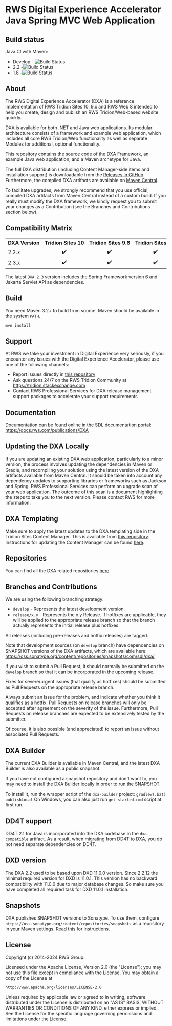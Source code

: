 RWS Digital Experience Accelerator Java Spring MVC Web Application
===
Build status
------------
Java CI with Maven:
- Develop - ![Build Status](https://github.com/sdl/dxa-web-application-java/workflows/Build/badge.svg)
- 2.2 -![Build Status](https://github.com/sdl/dxa-web-application-java/workflows/Build/badge.svg?branch=release%2F2.2) 
- 1.8 -![Build Status](https://github.com/sdl/dxa-web-application-java/workflows/Build/badge.svg?branch=release%2F1.8)

About
-----
The RWS Digital Experience Accelerator (DXA) is a reference implementation of RWS Tridion Sites 10, 9.x and RWS Web 8 intended to help you create, design and publish an RWS Tridion/Web-based website quickly.

DXA is available for both .NET and Java web applications. Its modular architecture consists of a framework and example web application, which includes all core RWS Tridion/Web functionality as well as separate Modules for additional, optional functionality.

This repository contains the source code of the DXA Framework, an example Java web application, and a Maven archetype for Java.

The full DXA distribution (including Content Manager-side items and installation support) is downloadable from the [Releases in GitHub](https://github.com/sdl/dxa-web-application-java/releases).
Furthermore, the compiled DXA artifacts are available on [Maven Central](http://search.maven.org/#search%7Cga%7C1%7Cdxa).

To facilitate upgrades, we strongly recommend that you use official, compiled DXA artifacts from Maven Central instead of a custom build.
If you really must modify the DXA framework, we kindly request you to submit your changes as a Contribution (see the Branches and Contributions section below).

Compatibility Matrix
--------------------
<table>
    <tr>
        <th nowrap="nowrap">DXA Version</th>
        <th nowrap="nowrap">Tridion Sites 10</th>
        <th nowrap="nowrap">Tridion Sites 9.6</th>
        <th nowrap="nowrap">Tridion Sites 9.5</th>
        <th nowrap="nowrap">Tridion Sites 9.1</th>
        <th nowrap="nowrap">JDK 1.8</th>
        <th nowrap="nowrap">JDK 11</th>
        <th nowrap="nowrap">JDK 17</th>
        <th nowrap="nowrap">Tomcat 9</th>
        <th nowrap="nowrap">Tomcat 10</th>
    </tr>
    <tr>
        <td nowrap="nowrap">2.2.x</td>
        <td nowrap="nowrap" align="center">✔️</td>
        <td nowrap="nowrap" align="center">✔️</td>
        <td nowrap="nowrap" align="center">✔️</td>
        <td nowrap="nowrap" align="center">✔️</td>
        <td nowrap="nowrap" align="center">✔️</td>
        <td nowrap="nowrap" align="center">✔️</td>
        <td nowrap="nowrap" align="center">❌</td>
        <td nowrap="nowrap" align="center">✔️</td>
        <td nowrap="nowrap" align="center">❌</td>
    </tr>
    <tr text-align="center">
        <td nowrap="nowrap">2.3.x</td>
        <td nowrap="nowrap" align="center">✔️</td>
        <td nowrap="nowrap" align="center">✔️</td>
        <td nowrap="nowrap" align="center">✔️</td>
        <td nowrap="nowrap" align="center">✔️</td>
        <td nowrap="nowrap" align="center">❌</td>
        <td nowrap="nowrap" align="center">❌</td>
        <td nowrap="nowrap" align="center">✔️</td>
        <td nowrap="nowrap" align="center">❌</td>
        <td nowrap="nowrap" align="center">✔️</td>
    </tr>
</table>

The latest `DXA 2.3` version includes the Spring Framework version 6 and Jakarta Servlet API as dependencies.

Build
-----
You need Maven 3.2+ to build from source. Maven should be available in the system `PATH`.

`mvn install`

Support
-------
At RWS we take your investment in Digital Experience very seriously, if you encounter any issues with the Digital Experience Accelerator, please use one of the following channels:

- Report issues directly in [this repository](https://github.com/sdl/dxa-web-application-java/issues)
- Ask questions 24/7 on the RWS Tridion Community at https://tridion.stackexchange.com
- Contact RWS Professional Services for DXA release management support packages to accelerate your support requirements


Documentation
-------------
Documentation can be found online in the SDL documentation portal: https://docs.rws.com/publications/DXA

Updating the DXA Locally
------------------------
If you are updating an existing DXA web application, particularly to a minor version, the process involves updating the dependencies in Maven or Gradle, and recompiling your solution using the latest version of the DXA artifacts available from Maven Central. It should be taken into account any dependency updates to supporting libraries or frameworks such as Jackson and Spring.
RWS Professional Services can perform an upgrade scan of your web application. The outcome of this scan is a document highlighting the steps to take you to the next version. Please contact RWS for more information.

DXA Templating
-------------
Make sure to apply the latest updates to the DXA templating side in the Tridion Sites Content Manager. This is available from [this repository](https://github.com/RWS/dxa-content-management).
Instructions for updating the Content Manager can be found [here](https://docs.rws.com/784837/466718/sdl-digital-experience-accelerator-2-2/upgrading-------------dxa-on-the-------------sdl-tridion-sites-content-manager).

Repositories
-------------
You can find all the DXA related repositories [here](https://github.com/rws/?q=dxa&type=source&language=)


Branches and Contributions
--------------------------
We are using the following branching strategy:

 - `develop` - Represents the latest development version.
 - `release/x.y` - Represents the x.y Release. If hotfixes are applicable, they will be applied to the appropriate release branch so that the branch actually represents the initial release plus hotfixes.

All releases (including pre-releases and hotfix releases) are tagged.

Note that development sources (on `develop` branch) have dependencies on SNAPSHOT versions of the DXA artifacts, which are available here: https://oss.sonatype.org/content/repositories/snapshots/com/sdl/dxa/

If you wish to submit a Pull Request, it should normally be submitted on the `develop` branch so that it can be incorporated in the upcoming release.

Fixes for severe/urgent issues (that qualify as hotfixes) should be submitted as Pull Requests on the appropriate release branch.

Always submit an Issue for the problem, and indicate whether you think it qualifies as a hotfix. Pull Requests on release branches will only be accepted after agreement on the severity of the issue.
Furthermore, Pull Requests on release branches are expected to be extensively tested by the submitter.

Of course, it is also possible (and appreciated) to report an issue without associated Pull Requests.


DXA Builder
-----------
The current DXA Builder is available in Maven Central, and the latest DXA Builder is also available as a public snapshot.

If you have not configured a snapshot repository and don't want to, you may need to install the DXA Builder locally in order to run the SNAPSHOT.

To install it, run the wrapper script of the `dxa-builder` project: `gradlew(.bat) publishLocal`
On Windows, you can also just run `get-started.cmd` script at first run.


DD4T support
------------
DD4T 2.1 for Java is incorporated into the DXA codebase in the `dxa-compatible` artifact. As a result, when migrating from DD4T to DXA, you do not need separate dependencies on DD4T.


DXD version
-----------
The DXA 2.2 used to be based upon DXD 11.0.0 version. Since 2.2.12 the minimal required version for DXD is 11.0.1.
This version has no backward compatibility with 11.0.0 due to major database changes. So make sure you have completed all required task for DXD 11.0.1 installation.


Snapshots
---------
DXA publishes SNAPSHOT versions to Sonatype. To use them, configure `https://oss.sonatype.org/content/repositories/snapshots` as a repository in your Maven settings. Read [this](https://maven.apache.org/settings.html#Repositories) for instructions.


License
-------
Copyright (c) 2014-2024 RWS Group.

Licensed under the Apache License, Version 2.0 (the "License");
you may not use this file except in compliance with the License.
You may obtain a copy of the License at

	http://www.apache.org/licenses/LICENSE-2.0

Unless required by applicable law or agreed to in writing, software distributed under the License is distributed on an "AS IS" BASIS, WITHOUT WARRANTIES OR CONDITIONS OF ANY KIND, either express or implied.
See the License for the specific language governing permissions and limitations under the License.
